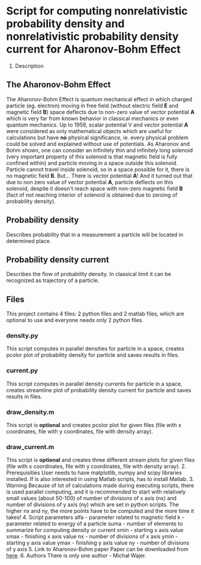 # Script for computing nonrelativistic probability density and nonrelativistic probability density current for Aharonov-Bohm Effect
1. Description
## The Aharonov-Bohm Effect
The Aharonov-Bohm Effect is quantum mechanical effect in which charged particle (eg. electron) moving in free field (without electric field **E** and magnetic field **B**) space deflects due to non-zero value of vector potential **A** which is very far from known behavior in classical mechanics or even quantum mechanics. Up to 1959, scalar potential V and vector potential **A** were considered as only mathematical objects which are useful for calculations but have **no** physical significance, ie. every physical problem could be solved and explained without use of potentials. As Aharonov and Bohm shown, one can consider an infinitely thin and infinitely long solenoid (very important property of this solenoid is that magnetic field is fully confined within) and particle moving in a space outside this solenoid. Particle cannot travel inside solenoid, so in a space possible for it, there is no magnetic field **B**. But... There is vector potential **A**! And it turned out that due to non zero value of vector potential **A**, particle deflects on this solenoid, despite it doesn't reach space with non-zero magnetic field **B** (fact of not reaching interior of solenoid is obtained due to zeroing of probability density).
## Probability density
Describes probability that in a measurement a particle will be located in determined place.
## Probability density current
Describes the flow of probability density. In classical limit it can be recognized as trajectory of a particle.
## Files
This project contains 4 files: 2 python files and 2 matlab files, which are optional to use and everyone needs only 2 python files.
### density.py
This script computes in parallel densities for particle in a space, creates pcolor plot of probability density for particle and saves results in files.
### current.py
This script computes in parallel density currents for particle in a space, creates streamline plot of probability density current for particle and saves results in files.
### draw_density.m
This script is **optional** and creates pcolor plot for given files (file with x coordinates, file with y coordinates, file with density array).
### draw_current.m
This script is **optional** and creates three different stream plots for given files (file with x coordinates, file with y coordinates, file with density array).
2. Prerequisities
User needs to have matplotlib, numpy and scipy libraries installed. If is also interested in using Matlab scripts, has to install Matlab.
3. Warning
Because of lot of calculations made during executing scripts, there is used parallel computing, and it is recommended to start with relatively small values (about 50-100) of number of divisions of x axis (nx) and number of divisions of y axis (ny) which are set in python scripts. The higher nx and ny, the more points have to be computed and the more time it takes!
4. Script parameters
alfa - parameter related to magnetic field
k - parameter related to energy of a particle
suma - number of elements to summarize for computing density or current
xmin - starting x axis value
xmax - finishing x axis value
nx - number of divisions of x axis
ymin - starting y axis value
ymax - finishing y axis value
ny - number of divisions of y axis
5. Link to Aharonov-Bohm paper
Paper can be downloaded from [here](https://journals.aps.org/pr/abstract/10.1103/PhysRev.115.485).
6. Authors
There is only one author - Michał Wajer.

